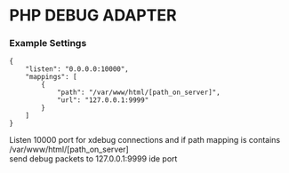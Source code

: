 # PHP DEBUG ADAPTER

### Example Settings
```
{
    "listen": "0.0.0.0:10000",
    "mappings": [
        {
            "path": "/var/www/html/[path_on_server]",
            "url": "127.0.0.1:9999"
        }
    ]
}
```

Listen 10000 port for xdebug connections and if path mapping is contains /var/www/html/[path_on_server]<br>
send debug packets to 127.0.0.1:9999 ide port
